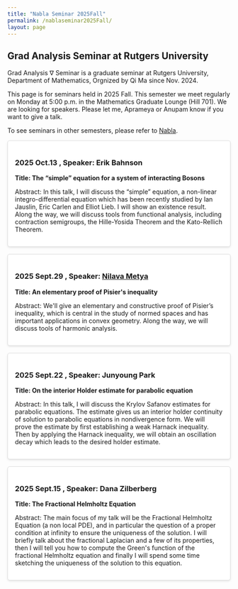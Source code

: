 ```yaml
---
title: "Nabla Seminar 2025Fall"
permalink: /nablaseminar2025Fall/
layout: page
---
```

<script src="https://cdnjs.cloudflare.com/ajax/libs/mathjax/3.2.2/es5/tex-mml-chtml.min.js"></script>
<style>
    .seminar-card {
        background-color: white;
        border: 1px solid #ddd;
        padding: 1rem;
        margin-bottom: 1rem;
        border-radius: 5px;
        box-shadow: 0 2px 4px rgba(0, 0, 0, 0.1);
    }
</style>


## Grad Analysis Seminar at Rutgers University

Grad Analysis $\nabla$ Seminar is a graduate seminar at Rutgers University, Department of Mathematics, Orgnized by Qi Ma since Nov. 2024.

This page is for seminars held in 2025 Fall. This semester we meet regularly on Monday at 5:00 p.m. in the Mathematics Graduate Lounge (Hill 701). We are looking for speakers. Please let me, Aprameya or Anupam know if you want to give a talk.

To see seminars in other semesters, please refer to [Nabla](../_pages/NablaSeminar.md).

<div class="seminar-card">
    <h3>2025 Oct.13 , Speaker: Erik Bahnson</h3>
    <p><strong>Title: The “simple” equation for a system of interacting Bosons  </strong></p>
    <p>Abstract:  In this talk, I will discuss the “simple” equation, a non-linear integro-differential equation which has been recently studied by Ian Jauslin, Eric Carlen and Elliot Lieb. I will show an existence result. Along the way, we will discuss tools from functional analysis, including contraction semigroups, the Hille-Yosida Theorem and the Kato-Rellich Theorem. </p>
</div>

<div class="seminar-card">
    <h3>2025 Sept.29 , Speaker: <a href="https://nilavam.github.io/">Nilava Metya</a></h3>
    <p><strong>Title: An elementary proof of Pisier's inequality  </strong></p>
    <p>Abstract: We'll give an elementary and constructive proof of Pisier’s inequality, which is central in the study of normed spaces and has important applications in convex geometry. Along the way, we will discuss tools of harmonic analysis.</p>
</div>

<div class="seminar-card">
    <h3>2025 Sept.22 , Speaker: Junyoung Park</h3>
    <p><strong>Title: On the interior Holder estimate for parabolic equation </strong></p>
    <p>Abstract: In this talk, I will discuss the Krylov Safanov estimates for parabolic equations. The estimate gives us an interior holder continuity of solution to parabolic equations in nondivergence form. We will prove the estimate by first establishing a weak Harnack inequality. Then by applying the Harnack inequality, we will obtain an oscillation decay which leads to the desired holder estimate. </p>
</div>

<div class="seminar-card">
    <h3>2025 Sept.15 , Speaker: Dana Zilberberg</h3>
    <p><strong>Title: The Fractional Helmholtz Equation </strong></p>
    <p>Abstract: The main focus of my talk will be the Fractional Helmholtz Equation (a non local PDE), and in particular the question of a proper condition at infinity to ensure the uniqueness of the solution. I will briefly talk about the fractional Laplacian and a few of its properties, then I will tell you how to compute the Green's function of the fractional Helmholtz equation and finally I will spend some time sketching the uniqueness of the solution to this equation. </p>
</div>
